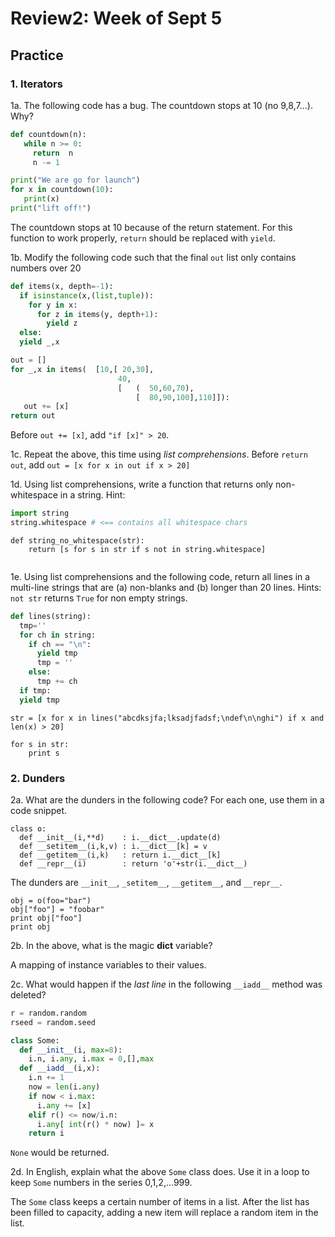 # Review2: Week of Sept 5

##  Practice

### 1. Iterators

1a. The following code has a bug. The countdown stops at 10 (no 9,8,7...). Why?

```python
def countdown(n):
   while n >= 0:
     return  n
     n -= 1

print("We are go for launch")
for x in countdown(10):
   print(x)
print("lift off!")
```

The countdown stops at 10 because of the return statement. For this function to work properly, `return` should be replaced with `yield`.

1b. Modify the following code such that the final `out` list
only contains numbers over 20

```python
def items(x, depth=-1):
  if isinstance(x,(list,tuple)):
    for y in x:
      for z in items(y, depth+1):
        yield z
  else:
  yield _,x

out = []
for _,x in items(  [10,[ 20,30],
                        40,
                        [   (  50,60,70),
                            [  80,90,100],110]]):
   out += [x]
return out
``` 
Before `out += [x]`, add `"if [x]" > 20`.

1c. Repeat the above, this time using _list comprehensions_.
Before `return out`, add `out = [x for x in out if x > 20]`

1d. Using list comprehensions, write a function that returns only non-whitespace
in a string. Hint:

```python
import string
string.whitespace # <== contains all whitespace chars
```
```
def string_no_whitespace(str):
    return [s for s in str if s not in string.whitespace]
```

```

```
1e. Using list comprehensions and the following code,
return all lines in a multi-line
strings that  are (a) non-blanks and (b) longer than 20
lines. Hints: `not str` returns `True` for non empty strings.

```python
def lines(string):
  tmp=''
  for ch in string: 
    if ch == "\n":
      yield tmp
      tmp = ''
    else:
      tmp += ch 
  if tmp:
  yield tmp
```
```
str = [x for x in lines("abcdksjfa;lksadjfadsf;\ndef\n\nghi") if x and len(x) > 20]
      
for s in str:
    print s
```
### 2. Dunders


2a. What are the dunders in the following code? For each one,
use them in a code snippet.

```
class o:
  def __init__(i,**d)    : i.__dict__.update(d)
  def __setitem__(i,k,v) : i.__dict__[k] = v
  def __getitem__(i,k)   : return i.__dict__[k]
  def __repr__(i)        : return 'o'+str(i.__dict__)
```

The dunders are `__init__`, `_setitem__`, `__getitem__`, and `__repr__`. 

```
obj = o(foo="bar")
obj["foo"] = "foobar"
print obj["foo"]
print obj
```

2b. In the above, what is the magic __dict__ variable?

A mapping of instance variables to their values.

2c. What would happen if the _last line_ in the following `__iadd__` method
was deleted?

```python
r = random.random
rseed = random.seed

class Some:
  def __init__(i, max=8): 
    i.n, i.any, i.max = 0,[],max
  def __iadd__(i,x):
    i.n += 1
    now = len(i.any)
    if now < i.max:    
      i.any += [x]
    elif r() <= now/i.n:
      i.any[ int(r() * now) ]= x 
    return i
```	
`None` would be returned.

2d. In English, explain what the above `Some` class  does. Use it in a loop
to keep `Some` numbers in the series 0,1,2,...999.

The `Some` class keeps a certain number of items in a list. After the list has been filled to capacity, adding a new item will replace a random item in the list.